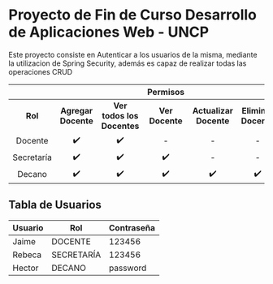 # Proyecto de Fin de Curso Desarrollo de Aplicaciones Web - UNCP

Este proyecto consiste en Autenticar a los usuarios de la misma, mediante la utilizacion de Spring Security, además es capaz de realizar todas las operaciones CRUD

|            |                     |                            |      Permisos      |                        |                      |
| :--------: | :-----------------: | :------------------------: | :----------------: | :--------------------: | :------------------: |
|  **Rol**   | **Agregar Docente** | **Ver todos los Docentes** |  **Ver Docente**   | **Actualizar Docente** | **Eliminar Docente** |
|  Docente   | :heavy_check_mark:  |     :heavy_check_mark:     |         -          |           -            |          -           |
| Secretaría | :heavy_check_mark:  |     :heavy_check_mark:     | :heavy_check_mark: |           -            |          -           |
|   Decano   | :heavy_check_mark:  |     :heavy_check_mark:     | :heavy_check_mark: |   :heavy_check_mark:   |  :heavy_check_mark:  |

## Tabla de Usuarios

| Usuario | Rol        | Contraseña |
| ------- | ---------- | ---------- |
| Jaime   | DOCENTE    | 123456     |
| Rebeca  | SECRETARÍA | 123456     |
| Hector  | DECANO     | password   |

